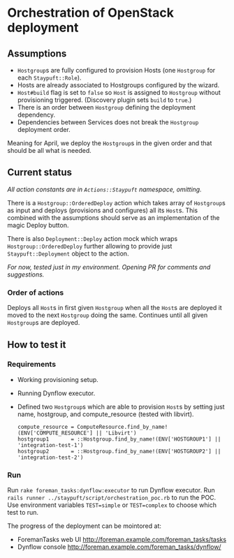 # Orchestration of OpenStack deployment

## Assumptions

-   `Hostgroup`s are fully configured to provision Hosts (one `Hostgroup` for each `Staypuft::Role`).
-   Hosts are already associated to Hostgroups configured by the wizard.
-   `Host#build` flag is set to `false` so `Host` is assigned to `Hostgroup` without provisioning triggered. (Discovery plugin sets `build` to `true`.)
-   There is an order between `Hostgroup` defining the deployment dependency.
-   Dependencies between Services does not break the `Hostgroup` deployment order.

Meaning for April, we deploy the `Hostgroup`s in the given order and that should be all what is needed.

## Current status

_All action constants are in `Actions::Staypuft` namespace, omitting._

There is a `Hostgroup::OrderedDeploy` action which takes array of `Hostgroup`s as input and deploys (provisions and configures) all its `Host`s. This combined with the assumptions should serve as an implementation of the magic Deploy button.

There is also `Deployment::Deploy` action mock which wraps `Hostgroup::OrderedDeploy` further allowing to provide just `Staypuft::Deployment` object to the action.

_For now, tested just in my environment. Opening PR for comments and suggestions._

### Order of actions

Deploys all `Host`s in first given `Hostgroup` when all the `Host`s are deployed it moved to the next `Hostgroup` doing the same. Continues until all given `Hostgroup`s are deployed.

## How to test it

### Requirements

-   Working provisioning setup.
-   Running Dynflow executor.
-   Defined two `Hostgroup`s which are able to provision `Host`s by setting just name, hostgroup, and compute_resource (tested with libvirt).

        compute_resource = ComputeResource.find_by_name!(ENV['COMPUTE_RESOURCE'] || 'Libvirt')
        hostgroup1       = ::Hostgroup.find_by_name!(ENV['HOSTGROUP1'] || 'integration-test-1')
        hostgroup2       = ::Hostgroup.find_by_name!(ENV['HOSTGROUP2'] || 'integration-test-2')

### Run

Run `rake foreman_tasks:dynflow:executor` to run Dynflow executor.
Run `rails runner ../staypuft/script/orchestration_poc.rb` to run the POC. Use environment variables `TEST=simple` or `TEST=complex` to choose which test to run.

The progress of the deployment can be mointored at:
-   ForemanTasks web UI <http://foreman.example.com/foreman_tasks/tasks>
-   Dynflow console <http://foreman.example.com/foreman_tasks/dynflow/>

